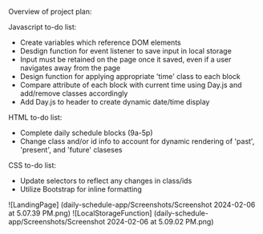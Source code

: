 Overview of project plan:<p>
  Javascript to-do list:
  - Create variables which reference DOM elements
  - Desdign function for event listener to save input in local storage
  - Input must be retained on the page once it saved, even if a user navigates away from the page
  - Design function for applying appropriate 'time' class to each block 
  - Compare attribute of each block with current time using Day.js and add/remove classes accordingly
  - Add Day.js to header to create dynamic date/time display

  HTML to-do list:
  - Complete daily schedule blocks (9a-5p)
  - Change class and/or id info to account for dynamic rendering of 'past', 'present', and 'future'
    claseses
  
  CSS to-do list:
  - Update selectors to reflect any changes in class/ids 
  - Utilize Bootstrap for inline formatting 

![LandingPage] (daily-schedule-app/Screenshots/Screenshot 2024-02-06 at 5.07.39 PM.png)
![LocalStorageFunction] (daily-schedule-app/Screenshots/Screenshot 2024-02-06 at 5.09.02 PM.png)